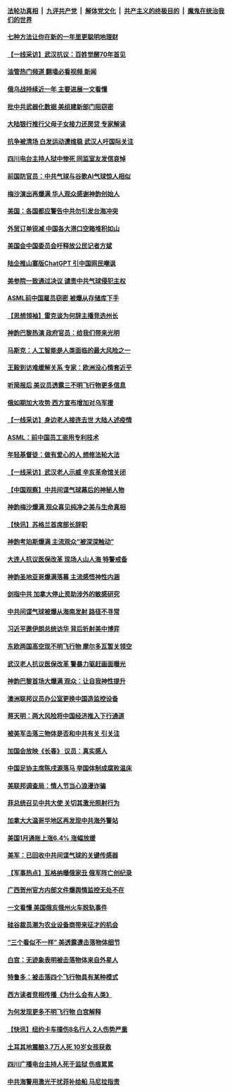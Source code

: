 ####  [法轮功真相](../../../../basic/blob/master/README.md?t=02170812) &nbsp;|&nbsp; [九评共产党](../../../../9ping.md/blob/master/README.md?t=02170812) &nbsp;|&nbsp; [解体党文化](../../../../jtdwh.md/blob/master/README.md?t=02170812)  &nbsp;|&nbsp; [共产主义的终极目的](../../../../gczydzjmd.md/blob/master/README.md?t=02170812) &nbsp;|&nbsp; [魔鬼在统治我们的世界](../../../../mgztzwmdsj.md/blob/master/README.md?t=02170812) 

#### [七种方法让你在新的一年里更聪明地理财](../pages/nf4514/n13931262.md?t=02170812) 

#### [【一线采访】武汉抗议：百姓觉醒70年首见](../pages/nf4514/n13931265.md?t=02170812) 

#### [油管热门频道 翻墙必看视频 新闻](http://129.146.143.75:81/youtube.html?02170812)

#### [俄乌战持续近一年 主要进展一文看懂](../pages/nf4514/n13931340.md?t=02170812) 

#### [批中共武器化数据 美组建新部门阻窃密](../pages/nf4514/n13931394.md?t=02170812) 

#### [大陆银行推行父母子女接力还房贷 专家解读](../pages/nf4514/n13931034.md?t=02170812) 

#### [抗争被清场 白发运动遭维稳 武汉人吁国际关注](../pages/nf4514/n13931147.md?t=02170812) 

#### [四川电台主持人狱中惨死 同监室友发信哀悼](../pages/nf4514/n13931016.md?t=02170812) 

#### [前国防官员：中共气球与谷歌AI气球惊人相似](../pages/nf4514/n13930833.md?t=02170812) 

#### [梅沙演出再爆满 华人观众感谢神韵创始人](../pages/nf4514/n13931028.md?t=02170812) 

#### [美国：各国都应警告中共勿引发台海冲突](../pages/nf4514/n13930987.md?t=02170812) 

#### [外贸订单锐减 中国各大港口空箱堆积如山](../pages/nf4514/n13930837.md?t=02170812) 

#### [美国会中国委员会吁释放公民记者方斌](../pages/nf4514/n13930920.md?t=02170812) 

#### [陆企推山寨版ChatGPT 引中国网民嘲讽](../pages/nf4514/n13930970.md?t=02170812) 

#### [美参院一致通过决议 谴责中共气球侵犯主权](../pages/nf4514/n13930663.md?t=02170812) 

#### [ASML前中国雇员窃密 被爆从存储库下手](../pages/nf4514/n13930758.md?t=02170812) 

#### [【思想领袖】雷克谈为何辞主播竞选州长](../pages/nf4514/n13901127.md?t=02170812) 

#### [神韵巴黎热演 政府官员：给我们带来光明](../pages/nf4514/n13930703.md?t=02170812) 

#### [马斯克：人工智能是人类面临的最大风险之一](../pages/nf4514/n13930566.md?t=02170812) 

#### [王毅到访难缓解关系 专家：欧洲没心情套近乎](../pages/nf4514/n13930533.md?t=02170812) 

#### [听简报后 美议员透露三不明飞行物更多信息](../pages/nf4514/n13930580.md?t=02170812) 

#### [俄如期加大攻势 西方宣布增加对乌军援](../pages/nf4514/n13930529.md?t=02170812) 

#### [【一线采访】身边老人接连去世 大陆人述疫情](../pages/nf4514/n13930389.md?t=02170812) 

#### [ASML：前中国员工盗用专利技术](../pages/nf4514/n13930459.md?t=02170812) 

#### [年轻基督徒：做有爱心的人 想修法轮大法](../pages/nf4514/n13929803.md?t=02170812) 

#### [【一线采访】武汉老人示威 辛亥革命馆关闭](../pages/nf4514/n13930368.md?t=02170812) 

#### [【中国观察】中共间谍气球幕后的神秘人物](../pages/nf4514/n13930062.md?t=02170812) 

#### [神韵梅沙爆满 观众喜见纯净之美与生命真相](../pages/nf4514/n13930405.md?t=02170812) 

#### [【快讯】苏格兰首席部长辞职](../pages/nf4514/n13930383.md?t=02170812) 

#### [神韵考珀斯爆满 主流观众“被深深触动”](../pages/nf4514/n13930379.md?t=02170812) 

#### [大连人抗议医保改革 现场人山人海 特警戒备](../pages/nf4514/n13930248.md?t=02170812) 

#### [神韵圣地亚哥爆满落幕 主流感悟神性内涵](../pages/nf4514/n13930521.md?t=02170812) 

#### [剑指中共 加拿大停止资助涉外的敏感研究](../pages/nf4514/n13930217.md?t=02170812) 

#### [中共间谍气球被爆从海南发射 路径不寻常](../pages/nf4514/n13930120.md?t=02170812) 

#### [习近平邀伊朗总统访华 背后折射美中博弈](../pages/nf4514/n13929854.md?t=02170812) 

#### [东欧两国高空现不明飞行物 摩尔多瓦暂关领空](../pages/nf4514/n13929960.md?t=02170812) 

#### [武汉老人抗议医保改革 警暴力驱赶画面曝光](../pages/nf4514/n13929963.md?t=02170812) 

#### [神韵巴黎首场大爆满 观众：让自我神性提升](../pages/nf4514/n13929945.md?t=02170812) 

#### [澳洲联邦议员办公室更换中国造监控设备](../pages/nf4514/n13929878.md?t=02170812) 

#### [蒋天明：两大风险将中国经济推入下行通道](../pages/nf4514/n13929820.md?t=02170812) 

#### [被美军击落三物体是否和中共有关 引关注](../pages/nf4514/n13929761.md?t=02170812) 

#### [加国会放映《长春》 议员：真实感人](../pages/nf4514/n13929686.md?t=02170812) 

#### [中国足协主席陈戌源落马 举国体制成腐败温床](../pages/nf4514/n13929763.md?t=02170812) 

#### [美联邦调查局：情人节当心浪漫诈骗](../pages/nf4514/n13929381.md?t=02170812) 

#### [菲总统召见中共大使 关切其激光照射行为](../pages/nf4514/n13929756.md?t=02170812) 

#### [加拿大大温哥华地区再发现中共海外警站](../pages/nf4514/n13929206.md?t=02170812) 

#### [美国1月通胀上涨6.4% 涨幅放缓](../pages/nf4514/n13929732.md?t=02170812) 

#### [美军：已回收中共间谍气球的关键传感器](../pages/nf4514/n13929284.md?t=02170812) 

#### [【军事热点】瓦格纳曝俄家丑 俄军阵亡创纪录](../pages/nf4514/n13929430.md?t=02170812) 

#### [广西贺州官方内部文件爆舆情监控无处不在](../pages/nf4514/n13929391.md?t=02170812) 

#### [一文看懂 美国俄亥俄州火车脱轨事件](../pages/nf4514/n13929399.md?t=02170812) 

#### [硅谷裁员潮为农业设备商带来征才的机会](../pages/nf4514/n13929220.md?t=02170812) 

#### [“三个看似不一样” 美透露遭击落物体细节](../pages/nf4514/n13929144.md?t=02170812) 

#### [白宫：无迹象表明被击落物体来自外星人](../pages/nf4514/n13929169.md?t=02170812) 

#### [特鲁多：被击落四个飞行物具有某种模式](../pages/nf4514/n13929150.md?t=02170812) 

#### [西方读者竞相传播《为什么会有人类》](../pages/nf4514/n13929072.md?t=02170812) 

#### [为何发现更多不明飞行物 白宫解释](../pages/nf4514/n13929133.md?t=02170812) 

#### [【快讯】纽约卡车撞伤8名行人 2人伤势严重](../pages/nf4514/n13929136.md?t=02170812) 

#### [土耳其地震酿3.7万人死 10岁女孩获救](../pages/nf4514/n13929117.md?t=02170812) 

#### [四川广播电台主持人死于监狱 伤痕累累](../pages/nf4514/n13929027.md?t=02170812) 

#### [中共海警用激光干扰菲补给船 马尼拉指责](../pages/nf4514/n13929037.md?t=02170812) 

<img src='http://gfw-breaker.win/goodnews/indexes/nf4514.md' width='0px' height='0px'/>

